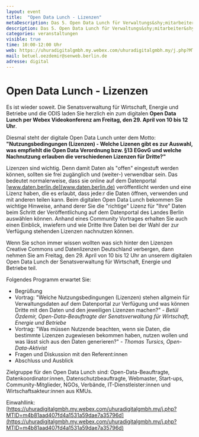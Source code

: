 ```yaml
---
layout: event
title:  "Open Data Lunch - Lizenzen"
metaDescription: Das 5. Open Data Lunch für Verwaltungs&shy;mitarbeiter&shy;*innen
description: Das 5. Open Data Lunch für Verwaltungs&shy;mitarbeiter&shy;*innen
categories: veranstaltungen
visible: true
time: 10:00-12:00 Uhr
web: https://uhuradigitalgmbh.my.webex.com/uhuradigitalgmbh.my/j.php?MTID=m4b81aad407fd4a1531a59dae7a35796d
mail: betuel.oezdemir@senweb.berlin.de
adresse: digital
---
```


# Open Data Lunch - Lizenzen


Es ist wieder soweit. Die Senatsverwaltung für Wirtschaft, Energie und Betriebe und die ODIS laden Sie herzlich ein zum digitalen **Open Data Lunch per Webex Videokonferenz am Freitag, den 29. April von 10 bis 12 Uhr**. 

Diesmal steht der digitale Open Data Lunch unter dem Motto:<br> **"Nutzungsbedingungen (Lizenzen) - Welche Lizenen gibt es zur Auswahl, was empfiehlt die Open Data Verordnung bzw. §13 EGovG und welche Nachnutzung erlauben die verschiedenen Lizenzen für Dritte?"**

Lizenzen sind wichtig. Denn damit Daten als "offen" eingestuft werden können, sollten sie frei zugänglich und (weiter-) verwendbar sein. Das bedeutet normalerweise, dass sie online auf dem Datenportal [www.daten.berlin.de](www.daten.berlin.de) veröffentlicht werden und eine Lizenz haben, die es erlaubt, dass jede:r die Daten öffnen, verwenden und mit anderen teilen kann. Beim digitalen Open Data Lunch bekommen Sie wichtige Hinweise, anhand derer Sie die "richtige" Lizenz für "Ihre" Daten beim Schritt der Veröffentlichung auf dem Datenportal des Landes Berlin auswählen können. Anhand eines Community Vortrages erhalten Sie auch einen Einblick, inwiefern und wie Dritte Ihre Daten bei der Wahl der zur Verfügung stehenden Lizenzen nachnutzen können.

Wenn Sie schon immer wissen wollten was sich hinter den Lizenzen Creative Commons und Datenlizenzen Deutschland verbergen, dann nehmen Sie am Freitag, den 29. April von 10 bis 12 Uhr an unserem digitalen Open Data Lunch der Senatsverwaltung für Wirtschaft, Energie und Betriebe teil.


Folgendes Programm erwartet Sie:
- Begrüßung
- Vortrag: "Welche Nutzungsbedingungen (Lizenzen) stehen allgmein für Verwaltungsdaten auf dem Datenportal zur Verfügung und was können Dritte mit den Daten und den jeweiligen Lizenzen machen?" - *Betül Özdemir, Open-Data-Beauftragte der Senatsverwaltung für Wirtschaft, Energie und Betriebe*
- Vortrag: "Was müssen Nutzende beachten, wenn sie Daten, die bestimmte Lizenzen zugewiesen bekommen haben, nutzen wollen und was lässt sich aus den Daten generieren?" - *Thomas Tursics, Open-Data-Aktivist*
- Fragen und Diskussion mit den Referent:innen
- Abschluss und Ausblick

Zielgruppe für den Open Data Lunch sind: Open-Data-Beauftragte, Datenkoordinator:innen, Datenschutzbeauftragte, Webmaster, Start-ups, Community-Mitglieder, NGOs, Verbände, IT-Dienstleister:innen und Wirtschaftsakteur:innen aus KMUs.

Einwahllink:<br>
[https://uhuradigitalgmbh.my.webex.com/uhuradigitalgmbh.my/j.php?MTID=m4b81aad407fd4a1531a59dae7a35796d](https://uhuradigitalgmbh.my.webex.com/uhuradigitalgmbh.my/j.php?MTID=m4b81aad407fd4a1531a59dae7a35796d)
